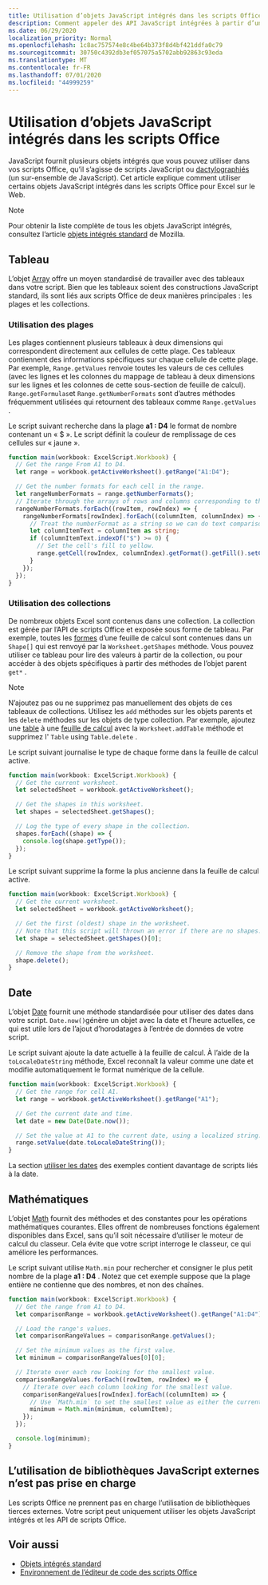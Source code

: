 ```yaml
---
title: Utilisation d’objets JavaScript intégrés dans les scripts Office
description: Comment appeler des API JavaScript intégrées à partir d’un script Office dans Excel sur le Web.
ms.date: 06/29/2020
localization_priority: Normal
ms.openlocfilehash: 1c8ac757574e8c4be64b373f8d4bf421ddfa0c79
ms.sourcegitcommit: 30750c4392db3ef057075a5702abb92863c93eda
ms.translationtype: MT
ms.contentlocale: fr-FR
ms.lasthandoff: 07/01/2020
ms.locfileid: "44999259"
---
```

# <a name="using-built-in-javascript-objects-in-office-scripts"></a>Utilisation d’objets JavaScript intégrés dans les scripts Office

JavaScript fournit plusieurs objets intégrés que vous pouvez utiliser dans vos scripts Office, qu’il s’agisse de scripts JavaScript ou [dactylographiés](../overview/code-editor-environment.md) (un sur-ensemble de JavaScript). Cet article explique comment utiliser certains objets JavaScript intégrés dans les scripts Office pour Excel sur le Web.

> [!NOTE]
> Pour obtenir la liste complète de tous les objets JavaScript intégrés, consultez l’article [objets intégrés standard](https://developer.mozilla.org/docs/Web/JavaScript/Reference/Global_Objects) de Mozilla.

## <a name="array"></a>Tableau

L’objet [Array](https://developer.mozilla.org/docs/Web/JavaScript/Reference/Global_Objects/Array) offre un moyen standardisé de travailler avec des tableaux dans votre script. Bien que les tableaux soient des constructions JavaScript standard, ils sont liés aux scripts Office de deux manières principales : les plages et les collections.

### <a name="working-with-ranges"></a>Utilisation des plages

Les plages contiennent plusieurs tableaux à deux dimensions qui correspondent directement aux cellules de cette plage. Ces tableaux contiennent des informations spécifiques sur chaque cellule de cette plage. Par exemple, `Range.getValues` renvoie toutes les valeurs de ces cellules (avec les lignes et les colonnes du mappage de tableau à deux dimensions sur les lignes et les colonnes de cette sous-section de feuille de calcul). `Range.getFormulas`et `Range.getNumberFormats` sont d’autres méthodes fréquemment utilisées qui retournent des tableaux comme `Range.getValues` .

Le script suivant recherche dans la plage **a1 : D4** le format de nombre contenant un « $ ». Le script définit la couleur de remplissage de ces cellules sur « jaune ».

```TypeScript
function main(workbook: ExcelScript.Workbook) {
  // Get the range From A1 to D4.
  let range = workbook.getActiveWorksheet().getRange("A1:D4");

  // Get the number formats for each cell in the range.
  let rangeNumberFormats = range.getNumberFormats();
  // Iterate through the arrays of rows and columns corresponding to those in the range.
  rangeNumberFormats.forEach((rowItem, rowIndex) => {
    rangeNumberFormats[rowIndex].forEach((columnItem, columnIndex) => {
      // Treat the numberFormat as a string so we can do text comparisons.
      let columnItemText = columnItem as string;
      if (columnItemText.indexOf("$") >= 0) {
        // Set the cell's fill to yellow.
        range.getCell(rowIndex, columnIndex).getFormat().getFill().setColor("yellow");
      }
    });
  });
}
```

### <a name="working-with-collections"></a>Utilisation des collections

De nombreux objets Excel sont contenus dans une collection. La collection est gérée par l’API de scripts Office et exposée sous forme de tableau. Par exemple, toutes les [formes](/javascript/api/office-scripts/excelscript/excelscript.shape) d’une feuille de calcul sont contenues dans un `Shape[]` qui est renvoyé par la `Worksheet.getShapes` méthode. Vous pouvez utiliser ce tableau pour lire des valeurs à partir de la collection, ou pour accéder à des objets spécifiques à partir des méthodes de l’objet parent `get*` .

> [!NOTE]
> N’ajoutez pas ou ne supprimez pas manuellement des objets de ces tableaux de collections. Utilisez les `add` méthodes sur les objets parents et les `delete` méthodes sur les objets de type collection. Par exemple, ajoutez une [table](/javascript/api/office-scripts/excelscript/excelscript.table) à une [feuille de calcul](/javascript/api/office-scripts/excelscript/excelscript.worksheet) avec la `Worksheet.addTable` méthode et supprimez l' `Table` using `Table.delete` .

Le script suivant journalise le type de chaque forme dans la feuille de calcul active.

```TypeScript
function main(workbook: ExcelScript.Workbook) {
  // Get the current worksheet.
  let selectedSheet = workbook.getActiveWorksheet();

  // Get the shapes in this worksheet.
  let shapes = selectedSheet.getShapes();

  // Log the type of every shape in the collection.
  shapes.forEach((shape) => {
    console.log(shape.getType());
  });
}
```

Le script suivant supprime la forme la plus ancienne dans la feuille de calcul active.

```Typescript
function main(workbook: ExcelScript.Workbook) {
  // Get the current worksheet.
  let selectedSheet = workbook.getActiveWorksheet();

  // Get the first (oldest) shape in the worksheet.
  // Note that this script will thrown an error if there are no shapes.
  let shape = selectedSheet.getShapes()[0];

  // Remove the shape from the worksheet.
  shape.delete();
}
```

## <a name="date"></a>Date

L’objet [Date](https://developer.mozilla.org/docs/Web/JavaScript/Reference/Global_Objects/Date) fournit une méthode standardisée pour utiliser des dates dans votre script. `Date.now()`génère un objet avec la date et l’heure actuelles, ce qui est utile lors de l’ajout d’horodatages à l’entrée de données de votre script.

Le script suivant ajoute la date actuelle à la feuille de calcul. À l’aide de la `toLocaleDateString` méthode, Excel reconnaît la valeur comme une date et modifie automatiquement le format numérique de la cellule.

```TypeScript
function main(workbook: ExcelScript.Workbook) {
  // Get the range for cell A1.
  let range = workbook.getActiveWorksheet().getRange("A1");

  // Get the current date and time.
  let date = new Date(Date.now());

  // Set the value at A1 to the current date, using a localized string.
  range.setValue(date.toLocaleDateString());
}
```

La section [utiliser les dates](../resources/excel-samples.md#work-with-dates) des exemples contient davantage de scripts liés à la date.

## <a name="math"></a>Mathématiques

L’objet [Math](https://developer.mozilla.org/docs/Web/JavaScript/Reference/Global_Objects/Math) fournit des méthodes et des constantes pour les opérations mathématiques courantes. Elles offrent de nombreuses fonctions également disponibles dans Excel, sans qu’il soit nécessaire d’utiliser le moteur de calcul du classeur. Cela évite que votre script interroge le classeur, ce qui améliore les performances.

Le script suivant utilise `Math.min` pour rechercher et consigner le plus petit nombre de la plage **a1 : D4** . Notez que cet exemple suppose que la plage entière ne contienne que des nombres, et non des chaînes.

```TypeScript
function main(workbook: ExcelScript.Workbook) {
  // Get the range from A1 to D4.
  let comparisonRange = workbook.getActiveWorksheet().getRange("A1:D4");

  // Load the range's values.
  let comparisonRangeValues = comparisonRange.getValues();

  // Set the minimum values as the first value.
  let minimum = comparisonRangeValues[0][0];

  // Iterate over each row looking for the smallest value.
  comparisonRangeValues.forEach((rowItem, rowIndex) => {
    // Iterate over each column looking for the smallest value.
    comparisonRangeValues[rowIndex].forEach((columnItem) => {
      // Use `Math.min` to set the smallest value as either the current cell's value or the previous minimum.
      minimum = Math.min(minimum, columnItem);
    });
  });

  console.log(minimum);
}

```

## <a name="use-of-external-javascript-libraries-is-not-supported"></a>L’utilisation de bibliothèques JavaScript externes n’est pas prise en charge

Les scripts Office ne prennent pas en charge l’utilisation de bibliothèques tierces externes. Votre script peut uniquement utiliser les objets JavaScript intégrés et les API de scripts Office.

## <a name="see-also"></a>Voir aussi

- [Objets intégrés standard](https://developer.mozilla.org/docs/Web/JavaScript/Reference/Global_Objects)
- [Environnement de l’éditeur de code des scripts Office](../overview/code-editor-environment.md)
